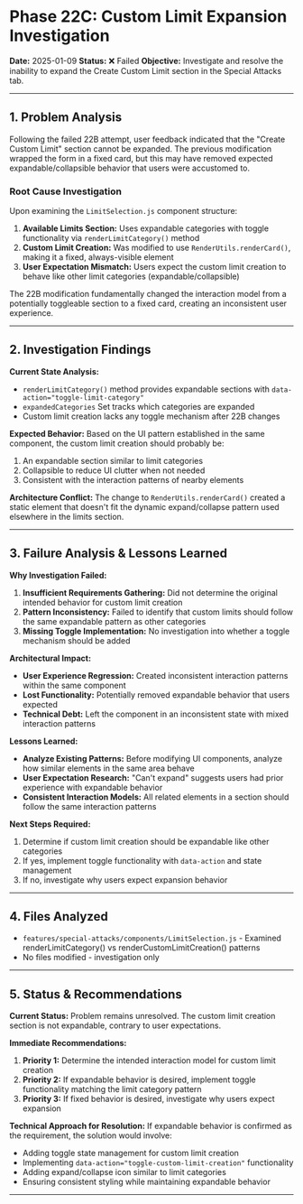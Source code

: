 # Phase 22C: Custom Limit Expansion Investigation

**Date:** 2025-01-09
**Status:** ❌ Failed
**Objective:** Investigate and resolve the inability to expand the Create Custom Limit section in the Special Attacks tab.

---

## 1. Problem Analysis

Following the failed 22B attempt, user feedback indicated that the "Create Custom Limit" section cannot be expanded. The previous modification wrapped the form in a fixed card, but this may have removed expected expandable/collapsible behavior that users were accustomed to.

### Root Cause Investigation
Upon examining the `LimitSelection.js` component structure:

1. **Available Limits Section:** Uses expandable categories with toggle functionality via `renderLimitCategory()` method
2. **Custom Limit Creation:** Was modified to use `RenderUtils.renderCard()`, making it a fixed, always-visible element
3. **User Expectation Mismatch:** Users expect the custom limit creation to behave like other limit categories (expandable/collapsible)

The 22B modification fundamentally changed the interaction model from a potentially toggleable section to a fixed card, creating an inconsistent user experience.

---

## 2. Investigation Findings

**Current State Analysis:**
- `renderLimitCategory()` method provides expandable sections with `data-action="toggle-limit-category"`
- `expandedCategories` Set tracks which categories are expanded
- Custom limit creation lacks any toggle mechanism after 22B changes

**Expected Behavior:**
Based on the UI pattern established in the same component, the custom limit creation should probably be:
1. An expandable section similar to limit categories
2. Collapsible to reduce UI clutter when not needed
3. Consistent with the interaction patterns of nearby elements

**Architecture Conflict:**
The change to `RenderUtils.renderCard()` created a static element that doesn't fit the dynamic expand/collapse pattern used elsewhere in the limits section.

---

## 3. Failure Analysis & Lessons Learned

**Why Investigation Failed:**
1. **Insufficient Requirements Gathering:** Did not determine the original intended behavior for custom limit creation
2. **Pattern Inconsistency:** Failed to identify that custom limits should follow the same expandable pattern as other categories
3. **Missing Toggle Implementation:** No investigation into whether a toggle mechanism should be added

**Architectural Impact:**
- **User Experience Regression:** Created inconsistent interaction patterns within the same component
- **Lost Functionality:** Potentially removed expandable behavior that users expected
- **Technical Debt:** Left the component in an inconsistent state with mixed interaction patterns

**Lessons Learned:**
- **Analyze Existing Patterns:** Before modifying UI components, analyze how similar elements in the same area behave
- **User Expectation Research:** "Can't expand" suggests users had prior experience with expandable behavior
- **Consistent Interaction Models:** All related elements in a section should follow the same interaction patterns

**Next Steps Required:**
1. Determine if custom limit creation should be expandable like other categories
2. If yes, implement toggle functionality with `data-action` and state management
3. If no, investigate why users expect expansion behavior

---

## 4. Files Analyzed

- `features/special-attacks/components/LimitSelection.js` - Examined renderLimitCategory() vs renderCustomLimitCreation() patterns
- No files modified - investigation only

---

## 5. Status & Recommendations

**Current Status:** Problem remains unresolved. The custom limit creation section is not expandable, contrary to user expectations.

**Immediate Recommendations:**
1. **Priority 1:** Determine the intended interaction model for custom limit creation
2. **Priority 2:** If expandable behavior is desired, implement toggle functionality matching the limit category pattern
3. **Priority 3:** If fixed behavior is desired, investigate why users expect expansion

**Technical Approach for Resolution:**
If expandable behavior is confirmed as the requirement, the solution would involve:
- Adding toggle state management for custom limit creation
- Implementing `data-action="toggle-custom-limit-creation"` functionality
- Adding expand/collapse icon similar to limit categories
- Ensuring consistent styling while maintaining expandable behavior
---